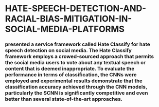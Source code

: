 # HATE-SPEECH-DETECTION-AND-RACIAL-BIAS-MITIGATION-IN-SOCIAL-MEDIA-PLATFORMS
### presented a service framework called Hate Classify for hate speech detection on social media. The Hate Classify framework employs a crowed-sourced approach that permits the social media users to vote about any textual speech or content that is deemed inappropriate. To evaluate the performance in terms of classification, the CNNs were employed and experimental results demonstrate that the classification accuracy achieved through the CNN models, particularly the SCNN is significantly competitive and even better than several state-of-the-art approaches.
